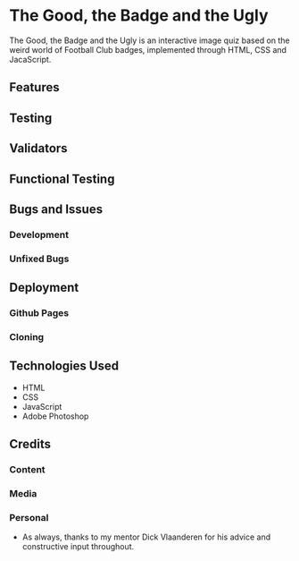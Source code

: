 # The Good, the Badge and the Ugly

The Good, the Badge and the Ugly is an interactive image quiz based on the weird world of Football Club badges, implemented through HTML, CSS and JacaScript.

## Features

## Testing

## Validators

## Functional Testing

## Bugs and Issues

### Development

### Unfixed Bugs

## Deployment

### Github Pages

### Cloning

## Technologies Used
* HTML
* CSS
* JavaScript
* Adobe Photoshop

## Credits

### Content

### Media

### Personal
* As always, thanks to my mentor Dick Vlaanderen for his advice and constructive input throughout.

